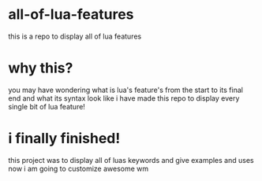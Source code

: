 # all-of-lua-features
this is a  repo  to display all of lua features 

# why this? 

you may have wondering what is lua's feature's from the start to its final end  and what its syntax look like i have made this repo to display every single bit of lua feature! 


# i finally finished! 
this project was to display all of luas keywords and give examples and uses now i am going to customize awesome wm 

